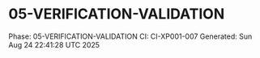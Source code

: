 # 05-VERIFICATION-VALIDATION
Phase: 05-VERIFICATION-VALIDATION
CI: CI-XP001-007
Generated: Sun Aug 24 22:41:28 UTC 2025
